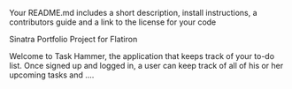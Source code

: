 
Your README.md includes a short description, install instructions, a contributors guide and a link to the license for your code

Sinatra Portfolio Project for Flatiron

Welcome to Task Hammer, the application that keeps track of your to-do list.  Once signed up and logged in, a user can keep track of all of his or her upcoming tasks
and ....